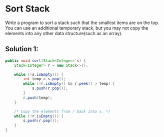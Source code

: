 # Sort Stack

Write a program to sort a stack such that the smallest items are on the top. You can use an additional temporary stack, but you may not copy the elements into any other data structure(such as an array).

## Solution 1:

```java
public void sort(Stack<Integer> s) {
    Stack<Integer> r = new Stack<>();

    while (!s.isEmpty()) {
        int temp = s.pop();
        while (!r.isEmpty() && r.peek() > temp) {
            s.push(r.pop());
        }
        r.push(temp);
    }

    /* Copy the elements from r back into s. */
    while (!r.isEmpty()) {
        s.push(r.pop());
    }
}